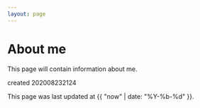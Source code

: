 ```yaml
---
layout: page
---
```

# About me
This page will contain information about me. 

created 202008232124

This page was last updated at {{ "now" | date: "%Y-%b-%d" }}.
